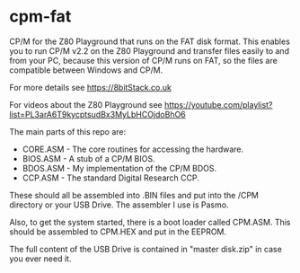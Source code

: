 # cpm-fat
CP/M for the Z80 Playground that runs on the FAT disk format. This enables you to run CP/M v2.2 on the Z80 Playground and transfer files easily to and from your PC, because this version of CP/M runs on FAT, so the files are compatible between Windows and CP/M.

For more details see https://8bitStack.co.uk

For videos about the Z80 Playground see https://youtube.com/playlist?list=PL3arA6T9kycptsudBx3MyLbHCOjdoBhO6

The main parts of this repo are:

* CORE.ASM - The core routines for accessing the hardware.
* BIOS.ASM - A stub of a CP/M BIOS.
* BDOS.ASM - My implementation of the CP/M BDOS.
* CCP.ASM - The standard Digital Research CCP.

These should all be assembled into .BIN files and put into the /CPM directory or your USB Drive. The assembler I use is Pasmo.

Also, to get the system started, there is a boot loader called CPM.ASM. This should be assembled to CPM.HEX and put in the EEPROM.

The full content of the USB Drive is contained in "master disk.zip" in case you ever need it.
